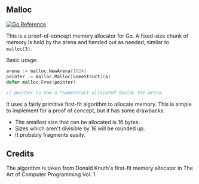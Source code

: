 ## Malloc

[![Go Reference](https://pkg.go.dev/badge/github.com/pboyd/malloc.svg)](https://pkg.go.dev/github.com/pboyd/malloc)

This is a proof-of-concept memory allocator for Go. A fixed-size chunk of
memory is held by the arena and handed out as needed, similar to `malloc(3)`.

Basic usage:

```go
arena := malloc.NewArena(1024)
pointer := malloc.Malloc[SomeStruct](a)
defer malloc.Free(pointer)

// pointer is now a *SomeStruct allocated inside the arena.
```

It uses a fairly primitive first-fit algorithm to allocate memory. This is
simple to implement for a proof of concept, but it has some drawbacks:

- The smallest size that can be allocated is 16 bytes.
- Sizes which aren't divisible by 16 will be rounded up.
- It probably fragments easily.

## Credits

The algorithm is taken from Donald Knuth's first-fit memory allocator in The
Art of Computer Programming Vol. 1.
